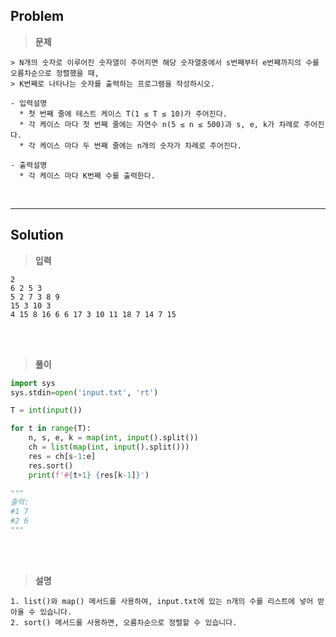 ## Problem

> **문제**
  ```
  > N개의 숫자로 이루어진 숫자열이 주어지면 해당 숫자열중에서 s번째부터 e번째까지의 수를 오름차순으로 정렬했을 때,
  > K번째로 나타나는 숫자를 출력하는 프로그램을 작성하시오.

  - 입력설명
    * 첫 번째 줄에 테스트 케이스 T(1 ≤ T ≤ 10)가 주어진다.
    * 각 케이스 마다 첫 번째 줄에는 자연수 n(5 ≤ n ≤ 500)과 s, e, k가 차례로 주어진다.
    * 각 케이스 마다 두 번째 줄에는 n개의 숫자가 차례로 주어진다.
  
  - 출력설명
    * 각 케이스 마다 K번째 수를 출력한다.
  ```

<br>
<hr>

## Solution

> **입력**
  ```
  2
  6 2 5 3
  5 2 7 3 8 9
  15 3 10 3
  4 15 8 16 6 6 17 3 10 11 18 7 14 7 15
  ```

<br>
<br>

> **풀이**
  ```python
  import sys
  sys.stdin=open('input.txt', 'rt')

  T = int(input())

  for t in range(T):
      n, s, e, k = map(int, input().split())
      ch = list(map(int, input().split()))
      res = ch[s-1:e]
      res.sort()
      print(f'#{t+1} {res[k-1]}')
  
  """
  출력: 
  #1 7
  #2 6
  """
  ```

<br>
<br>

> **설명**
  ```
  1. list()와 map() 메서드를 사용하여, input.txt에 있는 n개의 수를 리스트에 넣어 받아올 수 있습니다.
  2. sort() 메서드를 사용하면, 오름차순으로 정렬할 수 있습니다. 
  ```
